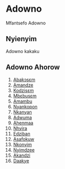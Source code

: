 # Adowno

Mfantsefo Adowno


## Nyienyim

Adowno kakaku


## Adowno Ahorow
1. [Abakɔsɛm](abakɔsɛm)
2. [Amandze](amandze)
3. [Kodzisɛm](kodzisɛm)
4. [Mbɛbusɛm](mbɛbusɛm)
5. [Amambu](amambu)
6. [Nyankopon](nyankopon)
7. [Nkanyan](nkanyan)
8. [Adwuma](adwuma)
9. [Ahenmaa](ahenmaa)
10. [Nhyira](nhyira)
11. [Edziban](edziban)
12. [Asafokuw](asafokuw)
13. [Nkonyim](nkonyim)
14. [Nyimdzee](nyimdzee)
15. [Akandzi](akandzi)
16. [Daakye](daakye)

